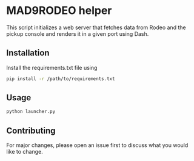 # MAD9RODEO helper

This script initializes a web server that fetches data from Rodeo and the pickup console and renders it in a given port using Dash. 

## Installation

Install the requirements.txt file using

```bash
pip install -r /path/to/requirements.txt
```

## Usage

```bash
python launcher.py
```

## Contributing
For major changes, please open an issue first to discuss what you would like to change.
